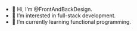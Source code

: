 - 👋 Hi, I’m @FrontAndBackDesign.
- 👀 I’m interested in full-stack development.
- 🌱 I’m currently learning functional programming.

<!---
FrontAndBackDesign/FrontAndBackDesign is a ✨ special ✨ repository because its `README.md` (this file) appears on your GitHub profile.
You can click the Preview link to take a look at your changes.
--->
